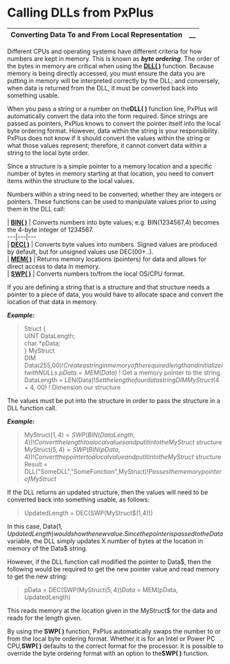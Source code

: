 # Calling DLLs from PxPlus  
  
**Converting Data To and From Local Representation** |  **__**  
---|---  
  
Different CPUs and operating systems have different criteria for how numbers are kept in memory. This is known as **_byte ordering_**. The order of the bytes in memory are critical when using the **[DLL( )](../../../functions/dll.md)** function. Because memory is being directly accessed, you must ensure the data you are putting in memory will be interpreted correctly by the DLL; and conversely, when data is returned from the DLL, it must be converted back into something usable.

When you pass a string or a number on the**DLL( )** function line, PxPlus will automatically convert the data into the form required. Since strings are passed as pointers, PxPlus knows to convert the pointer itself into the local byte ordering format. However, data within the string is your responsibility. PxPlus does not know if it should convert the values within the string or what those values represent; therefore, it cannot convert data within a string to the local byte order.

Since a structure is a simple pointer to a memory location and a specific number of bytes in memory starting at that location, you need to convert items within the structure to the local values.

Numbers within a string need to be converted, whether they are integers or pointers. These functions can be used to manipulate values prior to using them in the DLL call:

|  **[BIN( )](../../../functions/bin.md)** |  Converts numbers into byte values; e.g. BIN(1234567,4) becomes the 4-byte integer of 1234567.  
---|---|---  
|  **[DEC( )](../../../functions/dec.md)** |  Converts byte values into numbers. Signed values are produced by default, but for unsigned values use DEC($00$+$..$).  
|  **[MEM( )](../../../functions/mem.md)** |  Returns memory locations (pointers) for data and allows for direct access to data in memory.  
|  **[SWP( )](../../../functions/swp.md)** |  Converts numbers to/from the local OS/CPU format.  
  
If you are defining a string that is a structure and that structure needs a pointer to a piece of data, you would have to allocate space and convert the location of that data in memory.

**_Example:_**

> Struct {   
>  UINT DataLength;   
>  char *pData;   
>  } MyStruct   
>  DIM Data$(255,$00$) ! Create a string in memory of the required length   
>  and initialize it with NULLs.   
> pData = MEM(Data$) ! Get a memory pointer to the string   
> DataLength = LEN(Data$) ! Set the length of our data string   
>  DIM MyStruct$(4 + 4, $00$) ! Dimension our structure

The values must be put into the structure in order to pass the structure in a DLL function call.

**_Example:_**

> MyStruct$(1,4)=SWP(BIN(DataLength,4)) ! Convert the length to a local values and put it into the MyStruct$ structure   
> MyStruct$(5,4)=SWP(BIN(pData,4)) ! Convert the pointer to a local value and put it into the MyStruct$ structure   
>  Result = DLL("SomeDLL","SomeFunction",MyStruct$) ! Passes the memory pointer of MyStruct$

If the DLL returns an updated structure, then the values will need to be converted back into something usable, as follows:

> UpdatedLength = DEC(SWP(MyStruct$(1,4)))

In this case, Data$(1,UpdatedLength) would show the new value. Since the pointer is passed to the Data$ variable, the DLL simply updates X number of bytes at the location in memory of the Data$ string.

However, if the DLL function call modified the pointer to Data$, then the following would be required to get the new pointer value and read memory to get the new string:

> pData = DEC(SWP(MyStruct$(5,4))   
>  Data$ = MEM(pData, UpdatedLength)

This reads memory at the location given in the MyStruct$ for the data and reads for the length given.

By using the **SWP( )** function, PxPlus automatically swaps the number to or from the local byte ordering format. Whether it is for an Intel or Power PC CPU,**SWP( )** defaults to the correct format for the processor. It is possible to override the byte ordering format with an option to the**SWP( )** function.
